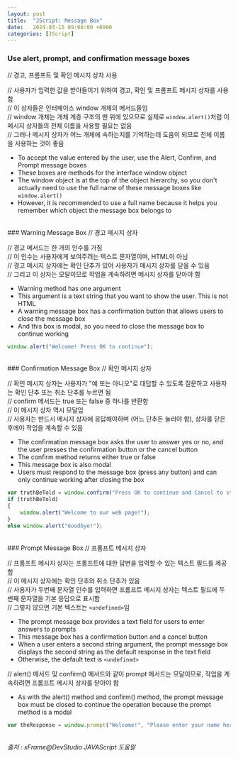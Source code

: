 ```yaml
---
layout: post
title:  "JScript: Message Box"
date:   2024-03-15 09:00:00 +0900
categories: [JScript]
---
```


### Use alert, prompt, and confirmation message boxes   
// 경고, 프롬프트 및 확인 메시지 상자 사용   
   
// 사용자가 입력한 값을 받아들이기 위하여 경고, 확인 및 프롬프트 메시지 상자를 사용함   
// 이 상자들은 인터페이스 window 개체의 메서드들임   
// window 개체는 개체 계층 구조의 맨 위에 있으므로 실제로 `window.alert()`처럼 이 메시지 상자들의 전체 이름을 사용할 필요는 없음   
// 그러나 메시지 상자가 어느 개체에 속하는지를 기억하는데 도움이 되므로 전체 이름을 사용하는 것이 좋음   
- To accept the value entered by the user, use the Alert, Confirm, and Prompt message boxes   
- These boxes are methods for the interface window object   
- The window object is at the top of the object hierarchy, so you don't actually need to use the full name of these message boxes like `window.alert()`   
- However, it is recommended to use a full name because it helps you remember which object the message box belongs to   
   
<br />
### Warning Message Box   
// 경고 메시지 상자   
   
// 경고 메서드는 한 개의 인수를 가짐   
// 이 인수는 사용자에게 보여주려는 텍스트 문자열이며, HTML이 아님   
// 경고 메시지 상자에는 확인 단추가 있어 사용자가 메시지 상자를 닫을 수 있음   
// 그리고 이 상자는 모달이므로 작업을 계속하려면 메시지 상자를 닫아야 함   
- Warning method has one argument   
- This argument is a text string that you want to show the user. This is not HTML   
- A warning message box has a confirmation button that allows users to close the message box   
- And this box is modal, so you need to close the message box to continue working   
   
```javascript
window.alert("Welcome! Press OK to continue");
```
   
<br />
### Confirmation Message Box   
// 확인 메시지 상자   
   
// 확인 메시지 상자는 사용자가 "예 또는 아니오"로 대답할 수 있도록 질문하고 사용자는 확인 단추 또는 취소 단추를 누르면 됨   
// confirm 메서드는 true 또는 false 중 하나를 반환함   
// 이 메시지 상자 역시 모달임   
// 사용자는 반드시 메시지 상자에 응답해야하며 (어느 단추든 눌러야 함), 상자를 닫은 후에야 작업을 계속할 수 있음   
- The confirmation message box asks the user to answer yes or no, and the user presses the confirmation button or the cancel button   
- The confirm method returns either true or false   
- This message box is also modal   
- Users must respond to the message box (press any button) and can only continue working after closing the box   
   
```javascript
var truthBeTold = window.confirm("Press OK to continue and Cancel to stop");
if (truthBeTold)
{
    window.alert("Welcome to our web page!");
}
else window.alert("Goodbye!");
```
   
<br />
### Prompt Message Box   
// 프롬프트 메시지 상자   
   
// 프롬프트 메시지 상자는 프롬프트에 대한 답변을 입력할 수 있는 텍스트 필드를 제공함   
// 이 메시지 상자에는 확인 단추와 취소 단추가 있음   
// 사용자가 두번째 문자열 인수를 입력하면 프롬프트 메시지 상자는 텍스트 필드에 두번째 문자열을 기본 응답으로 표시함   
// 그렇지 않으면 기본 텍스트는 `<undefined>`임   
- The prompt message box provides a text field for users to enter answers to prompts   
- This message box has a confirmation button and a cancel button   
- When a user enters a second string argument, the prompt message box displays the second string as the default response in the text field   
- Otherwise, the default text is `<undefined>`   
   
// alert() 메서드 및 confirm() 메서드와 같이 prompt 메서드는 모달이므로, 작업을 계속하려면 프롬프트 메시지 상자를 닫아야 함   
- As with the alert() method and confirm() method, the prompt message box must be closed to continue the operation because the prompt method is a modal   
   
```javascript
var theResponse = window.prompt("Welcome!", "Please enter your name here");
```
   
<br />
<cite>출처 : xFrame@DevStudio JAVAScript 도움말</cite>
